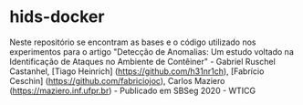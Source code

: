 # hids-docker

Neste repositório se encontram as bases e o código utilizado nos experimentos para o artigo "Detecção de Anomalias: Um estudo voltado na Identificação de Ataques no Ambiente de Contêiner" - Gabriel Ruschel Castanhel, [Tiago Heinrich] (https://github.com/h31nr1ch), [Fabrício Ceschin] (https://github.com/fabriciojoc), Carlos Maziero (https://maziero.inf.ufpr.br) - Publicado em SBSeg 2020 - WTICG
